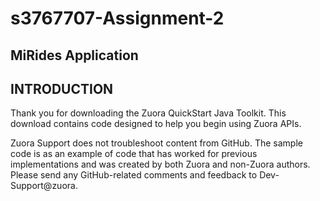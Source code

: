 # s3767707-Assignment-2

## MiRides Application

INTRODUCTION
------------

Thank you for downloading the Zuora QuickStart Java Toolkit.  This download contains code designed to help you begin using Zuora APIs.

Zuora Support does not troubleshoot content from GitHub. The sample code is as an example of code that has worked for previous implementations and was created by both Zuora and non-Zuora authors. Please send any GitHub-related comments and feedback to Dev-Support@zuora.
